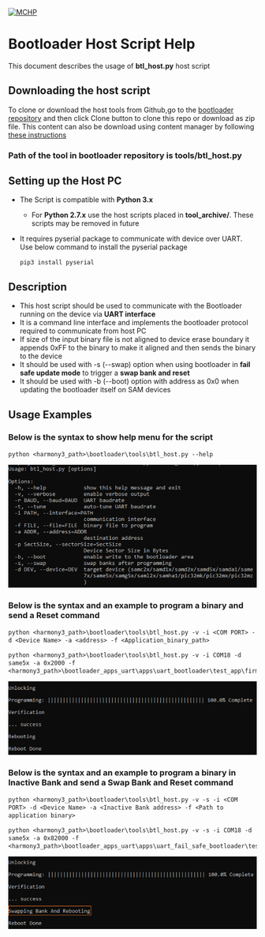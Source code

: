 [![MCHP](https://www.microchip.com/ResourcePackages/Microchip/assets/dist/images/logo.png)](https://www.microchip.com)

# Bootloader Host Script Help

This document describes the usage of **btl_host.py** host script

## Downloading the host script

To clone or download the host tools from Github,go to the [bootloader repository](https://github.com/Microchip-MPLAB-Harmony/bootloader) and then click Clone button to clone this repo or download as zip file. This content can also be download using content manager by following [these instructions](https://github.com/Microchip-MPLAB-Harmony/contentmanager/wiki)

### Path of the tool in bootloader repository is **tools/btl_host.py**

## Setting up the Host PC

- The Script is compatible with **Python 3.x**
    - For **Python 2.7.x** use the host scripts placed in **tool_archive/**. These scripts may be removed in future

- It requires pyserial package to communicate with device over UART. Use below command to install the pyserial package

      pip3 install pyserial

## Description

- This host script should be used to communicate with the Bootloader running on the device via **UART interface**
- It is a command line interface and implements the bootloader protocol required to communicate from host PC
- If size of the input binary file is not aligned to device erase boundary it appends 0xFF to the binary to make it aligned and then sends the binary to the device
- It should be used with -s (--swap) option when using bootloader in **fail safe update mode** to trigger a **swap bank and reset**
- It should be used with -b (--boot) option with address as 0x0 when updating the bootloader itself on SAM devices

## Usage Examples

### Below is the syntax to show help menu for the script

```
python <harmony3_path>\bootloader\tools\btl_host.py --help
```

![btl_host_help_menu](./images/btl_host_help_menu.png)

### Below is the syntax and an example to program a binary and send a Reset command

```
python <harmony3_path>\bootloader\tools\btl_host.py -v -i <COM PORT> -d <Device Name> -a <address> -f <Application_binary_path>
```

```
python <harmony3_path>\bootloader\tools\btl_host.py -v -i COM18 -d same5x -a 0x2000 -f <harmony3_path>\bootloader_apps_uart\apps\uart_bootloader\test_app\firmware\sam_e54_xpro.X\dist\sam_e54_xpro\production\sam_e54_xpro.X.production.bin
```

![btl_host_output](./images/btl_host_output.png)

### Below is the syntax and an example to program a binary in Inactive Bank and send a Swap Bank and Reset command

```
python <harmony3_path>\bootloader\tools\btl_host.py -v -s -i <COM PORT> -d <Device Name> -a <Inactive Bank address> -f <Path to application binary>
```

```
python <harmony3_path>\bootloader\tools\btl_host.py -v -s -i COM18 -d same5x -a 0x82000 -f <harmony3_path>\bootloader_apps_uart\apps\uart_fail_safe_bootloader\test_app\firmware\sam_e54_xpro.X\dist\sam_e54_xpro\production\sam_e54_xpro.X.production.bin
```

![btl_host_swap_bank_output](./images/btl_host_swap_bank_output.png)
